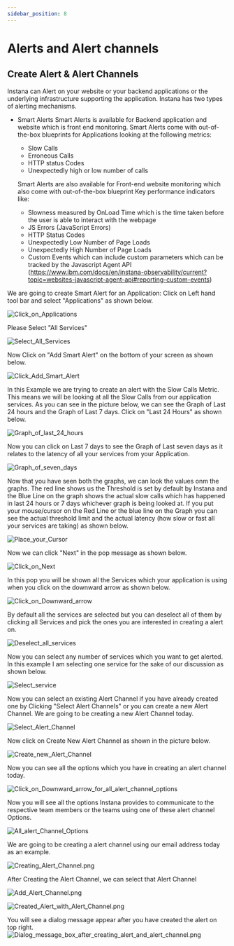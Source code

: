 ```yaml
---
sidebar_position: 8
---
```


# Alerts and Alert channels

## Create Alert & Alert Channels

Instana can Alert on your website or your backend applications or the underlying infrastructure supporting the application. Instana has two types of alerting mechanisms.

- Smart Alerts
    Smart Alerts is available for Backend application and website which is front end monitoring. Smart Alerts come with out-of-the-box blueprints for Applications looking at the following metrics:
    - Slow Calls
    - Erroneous Calls 
    - HTTP status Codes 
    - Unexpectedly high or low number of calls

    Smart Alerts are also available for Front-end website monitoring which also come with out-of-the-box blueprint Key performance indicators like:
    - Slowness measured by OnLoad Time which is the time taken before the user is able to interact with the webpage
    - JS Errors (JavaScript Errors)
    - HTTP Status Codes
    - Unexpectedly Low Number of Page Loads
    - Unexpectedly High Number of Page Loads
    - Custom Events which can include custom parameters which can be tracked by the Javascript Agent API (https://www.ibm.com/docs/en/instana-observability/current?topic=websites-javascript-agent-api#reporting-custom-events)


We are going to create Smart Alert for an Application:
Click on Left hand tool bar and select "Applications" as shown below.

![Click_on_Applications](images/Click_on_Applications.png)

Please Select "All Services"

![Select_All_Services](images/Select_All_Services.png)

Now Click on "Add Smart Alert" on the bottom of your screen as shown below.

![Click_Add_Smart_Alert](images/Click_Add_Smart_Alert.png)

In this Example we are trying to create an alert with the Slow Calls Metric. This means we will be looking at all the Slow Calls from our application services. As you can see in the picture below, we can see the Graph of Last 24 hours and the Graph of Last 7 days. Click on "Last 24 Hours" as shown below.

![Graph_of_last_24_hours](images/Graph_of_last_24_hours.png)

Now you can click on Last 7 days to see the Graph of Last seven days as it relates to the latency of all your services from your Application.

![Graph_of_seven_days](images/Graph_of_seven_days.png)

Now that you have seen both the graphs, we can look the values onm the graphs. The red line shows us the Threshold is set by default by Instana and the Blue Line on the graph shows the actual slow calls which has happened in last 24 hours or 7 days whichever graph is being looked at. If you put your mouse/cursor on the Red Line or the blue line on the Graph you can see the actual threshold limit and the actual latency (how slow or fast all your services are taking) as shown below.

![Place_your_Cursor](images/Place_your_Cursor.png)

Now we can click "Next" in the pop message as shown below.

![Click_on_Next](images/Click_on_Next.png)

In this pop you will be shown all the Services which your application is using when you click on the downward arrow as shown below.

![Click_on_Downward_arrow](images/Click_on_Downward_arrow.png)

By default all the services are selected but you can deselect all of them by clicking all Services and pick the ones you are interested in creating a alert on. 

![Deselect_all_services](images/Deselect_all_services.png)

Now you can select any number of services which you want to get alerted. In this example I am selecting one service for the sake of our discussion as shown below.

![Select_service](images/Select_service.png)

Now you can select an existing Alert Channel if you have already created one by Clicking "Select Alert Channels" or you can create a new Alert Channel. We are going to be creating a new Alert Channel today.

![Select_Alert_Channel](images/Select_Alert_Channel.png)

Now click on Create New Alert Channel as shown in the picture below.

![Create_new_Alert_Channel](images/Create_new_Alert_Channel.png)

Now you can see all the options which you have in creating an alert channel today.

![Click_on_Downward_arrow_for_all_alert_channel_options](images/Click_on_Downward_arrow_for_all_alert_channel_options.png)

Now you will see all the options Instana provides to communicate to the respective team members or the teams using one of these alert channel Options.

![All_alert_Channel_Options](images/All_alert_Channel_Options.png)

We are going to be creating a alert channel using our email address today as an example. 

![Creating_Alert_Channel.png](images/Creating_Alert_Channel.png)

After Creating the Alert Channel, we can select that Alert Channel

![Add_Alert_Channel.png](images/Add_Alert_Channel.png)

![Created_Alert_with_Alert_Channel.png](images/Created_Alert_with_Alert_Channel.png)

You will see a dialog message appear after you have created the alert on top right.
![Dialog_message_box_after_creating_alert_and_alert_channel.png](images/Dialog_message_box_after_creating_alert_and_alert_channel.png)



